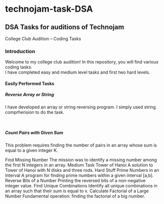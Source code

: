 <h1> technojam-task-DSA </h1>
<h2>DSA Tasks for auditions of Technojam</h2>

College Club Audition – Coding Tasks



<h3>Introduction</h3>

Welcome to my college club audition! In this repository, you will find various coding tasks. <br>
I have completed easy and medium level tasks and first two hard levels.


<h4>Easily Performed Tasks</h4>

<h5>Reverse Array or String</h5>
<p>I have developed an array or string reversing program. I simply used string comprhension to do the task.</p>
<br>
<h5>Count Pairs with Given Sum</h5>
<p></p>This problem requires finding the number of pairs in an array whose sum is equal to a given integer K. </p>
Find Missing Number
The mission was to identify a missing number among the first N integers in an array.
Medium Task
Tower of Hanoi
A solution to Tower of Hanoi with N disks and three rods.
Hard Stuff
Prime Numbers in an Interval
A program for finding prime numbers within a given interval [a,b].
Reverse Bits of a Number
Printing the reversed bits of a non-negative integer value.
Find Unique Combinations
Identify all unique combinations in an array such that their sum is equal to x.
Calculate Factorial of a Large Number
Fundamental operation: finding the factorial of a big number.
